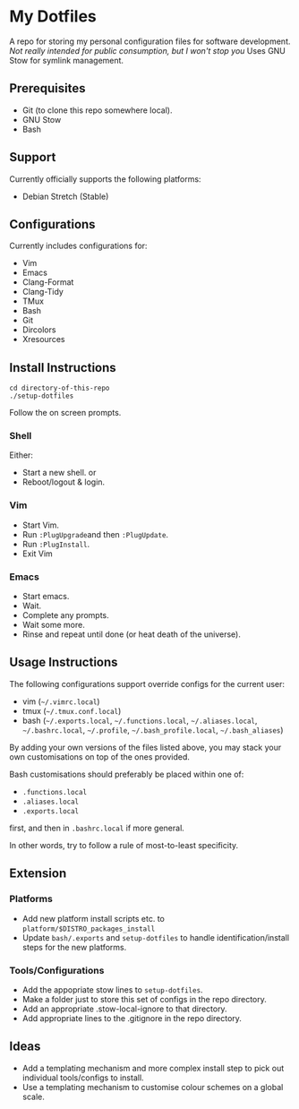 # My Dotfiles
A repo for storing my personal configuration files for software development.
*Not really intended for public consumption, but I won't stop you*
Uses GNU Stow for symlink management.

## Prerequisites
 * Git (to clone this repo somewhere local).
 * GNU Stow
 * Bash

## Support
Currently officially supports the following platforms:
 * Debian Stretch (Stable)

## Configurations
Currently includes configurations for:
 * Vim
 * Emacs
 * Clang-Format
 * Clang-Tidy
 * TMux
 * Bash
 * Git
 * Dircolors
 * Xresources

## Install Instructions
```shell
cd directory-of-this-repo
./setup-dotfiles
```
Follow the on screen prompts.

### Shell
Either:
 * Start a new shell.
or
 * Reboot/logout & login.

### Vim
 * Start Vim.
 * Run `:PlugUpgrade`and then `:PlugUpdate`.
 * Run `:PlugInstall`.
 * Exit Vim

### Emacs
 * Start emacs.
 * Wait.
 * Complete any prompts.
 * Wait some more.
 * Rinse and repeat until done (or heat death of the universe).

## Usage Instructions
The following configurations support override configs for the current user:
 * vim (`~/.vimrc.local`)
 * tmux (`~/.tmux.conf.local`)
 * bash (`~/.exports.local`, `~/.functions.local`, `~/.aliases.local`,
   `~/.bashrc.local`, `~/.profile`, `~/.bash_profile.local`,
   `~/.bash_aliases`)

By adding your own versions of the files listed above, you may stack
your own customisations on top of the ones provided.

Bash customisations should preferably be placed within one of:

 * `.functions.local`
 * `.aliases.local`
 * `.exports.local`

first, and then in `.bashrc.local` if more general.

In other words, try to follow a rule of most-to-least specificity.

## Extension
### Platforms
 * Add new platform install scripts etc. to `platform/$DISTRO_packages_install`
 * Update `bash/.exports` and `setup-dotfiles` to handle identification/install
   steps for the new platforms.

### Tools/Configurations
 * Add the appopriate stow lines to `setup-dotfiles`.
 * Make a folder just to store this set of configs in the repo directory.
 * Add an appropriate .stow-local-ignore to that directory.
 * Add appropriate lines to the .gitignore in the repo directory.

## Ideas
 * Add a templating mechanism and more complex install step to pick out
   individual tools/configs to install.
 * Use a templating mechanism to customise colour schemes on a global scale.

